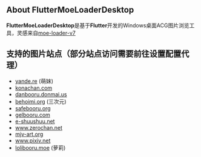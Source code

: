 ## About FlutterMoeLoaderDesktop
**FlutterMoeLoaderDesktop**是基于**Flutter**开发的Windows桌面ACG图片浏览工具，灵感来自[moe-loader-v7](https://github.com/esonic/moe-loader-v7)
## 支持的图片站点（部分站点访问需要前往设置配置代理）
* [yande.re](https://yande.re) (萌妹)
* [konachan.com](https://konachan.com)
* [danbooru.donmai.us](https://danbooru.donmai.us)
* [behoimi.org](http://behoimi.org) (三次元)
* [safebooru.org](http://safebooru.org)
* [gelbooru.com](https://gelbooru.com)
* [e-shuushuu.net](http://e-shuushuu.net)
* www.zerochan.net
* [mjv-art.org](https://anime-pictures.net)
* www.pixiv.net
* [lolibooru.moe](https://lolibooru.moe) (萝莉)

